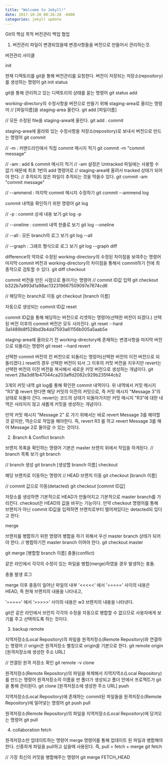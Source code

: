 ```yaml
---
title: "Welcome to Jekyll!"
date: 2017-10-20 08:26:28 -0400
categories: jekyll update
---
```

Git의 핵심 목적
버전관리
백업
협업
 

1. 버전관리
파일이 변경되었을때 변경사항들을 버전으로 만들어서 관리하는것.


버전관리 사이클
 

init

현재 디렉토리를 git을 통해 버전관리를 요청한다.
버전이 저장되는 저장소(repository)를 생성하는 명령어
git init
status

git을 통해 관리하고 있는 디렉토리의 상태를 묻는 명령어
git status
add

working-directory의 수정사항을 버전으로 만들기 위해 staging-area로 올리는 명령어
// [파일이름]을 staging-area 올린다.
git add [파일이름]

// 모든 수정된 file을 staging-area에 올린다.
git add .
commit

staging-area에 올라와 있는 수정사항을 저장소(repository)로 보내서 버전으로 만드는 명령어
git commit

// -m : 커맨드라인에서 직접 commit 메시지 적기
git commit -m "commit message"

// -am : add & commit 메시지 적기
// -am 설정은 Untracked 파일에는 사용할 수 없기 때문에 최초 1번의 add 명령어로 
// staging-area에 올려서 tracked 상태가 되어야 한다.
// 추적되지 않은 파일이 추적되는 것을 막을수 있다.
git commit -am "commit message"

// --ammend : 마지막 commit 메시지 수정하기
git commit --ammend
log

commit 내역을 확인하기 위한 명령어
git log

// -p : commit 상세 내용 보기
git log -p

// --oneline : commit 내역 한줄로 보기
git log --oneline

// --all : 모든 branch의 로그 보기
git log --all

// --graph : 그래프 형식으로 로그 보기
git log --graph
diff

difference의 약자로 수정된 working-directory의 수정된 차이점을 보여주는 명령어
마지막 commit 버전과 working-directory의 차이점을 통해서 commit하기 전에 최종적으로 검토할 수 있다.
git diff
checkout

commit 버전을 만든 시점으로 돌아가는 명령어
// commit ID값 입력
git checkout b322b7a993d1a98ac132319667509097e7674cd6

// 해당하는 branch로 이동
git checkout [branch 이름]

자동으로 생성되는 commit ID값
reset

commit ID값을 통해 해당하는 버전으로 리셋하는 명령어(선택한 버전이 되겠다.)
선택된 버전 이후의 commit 버전은 모두 사라진다.
git reset --hard 3a1489b8f528bd3b4dd7593a61156b005a5aab5e
 

staging-area에 올라오기 전 working-directory에 존재하는 변경사항을 마지막 버전으로 되돌리는 명령어
git reset --hard
revert

선택한 commit 버전의 전 버전으로 되돌리는 명렁어(선택한 버전의 이전 버전으로 되돌리겠다.)
reset의 경우 선택한 버전이 되서 그 이후의 커밋 버전을 지우지만 revert는 선택한 버전의 이전 버전을 복사해서 새로운 커밋 버전으로 생성하는 개념이다.
git revert 28a3d81b47044ca203affd2082c929b235f44cb2

3개의 커밋 내역
git log를 통해 확인한 commit 내역이다. 위 내역에서 커밋 메시지 "R3"를 revert 한다면 해당 커밋의 이전의 커밋으로, 즉 커밋 메시지 "Message 3"의 상태로 되돌아 간다. revert는 코드의 상태가 되돌아가지만 커밋 메시지 "R3"에 대한 내역은 사라지지 않고 새롭게 커밋을 생성하는 개념이다.

 

만약 커밋 메시지 "Message 2" 로 가기 위해서는 바로 revert Message 3를 해야할 것 같지만, 역순으로 작업을 해야한다. 즉, revert R3 를 하고 revert Message 3를 해야 Message 2로 돌아갈 수 있는 것이다.

 

2. Branch & Conflict
branch

브랜치 목록을 확인하는 명령어
기본은 master 브랜치 위에서 작업을 하게된다.
// branch 목록 보기
git branch

// branch 생성
git branch [생성할 branch 이름]
checkout

해당 브랜치로 이동하는 명령어
// HEAD 브랜치 이동
git checkout [branch 이름]

// commit 값으로 이동(detacted)
git checkout [commit ID값]
 

 

저장소를 생성하면 기본적으로 HEAD가 만들어지고 기본적으로 master branch를 가리킨다. checkout은 HEAD의 값을 바꾸는 기능이다.  만약 checkout 명령어를 통해 브랜치가 아닌 commit ID값을 입력하면 브랜치로부터 떨어져있다는 detacted되 있다고 한다.

merge

브랜치를 병합하기 위한 명령어
병합을 하기 위해서 우선 master branch 상태가 되어야 한다.
// 병합하기전 master branch 이여야 한다.
git checkout master

git merge [병합할 branch 이름]
충돌(conflict)

같은 라인에서 각각의 수정이 있는 파일을 병합(merge)하였을 경우 발생하는 충돌.

충돌 발생 로그
 


merge 이후 충동이 일어난 파일의 내부
'<<<<<' 에서 '=====' 사이의 내용은 HEAD, 즉 현재 브랜치의 내용을 나타내고,

'=====' 에서 '>>>>>' 사이의 내용은 w3 브랜치의 내용을 나타낸다.

git은 같은 라인에서 브런치 각각의 수정을 자동으로 병합할 수 없으므로 사용자에게 보기를 주고 선택하도록 하는 것이다.

 

3. backup
remote

지역저장소(Local Repository)의 파일을 원격저장소(Remote Repository)와 연결하는 명령어
// origin은 원격저장소 별칭으로 origin을 기본으로 한다.
git remote origin [원격저장소에 생성한 주소 URL]

// 연결된 원격 저장소 확인
git remote -v
clone

원격저장소(Remote Repository)의 파일을 복제해서 지역지역소(Local Repository)를 만드는 명령어
원격저장소의 이름을 딴 폴더가 생성되고 폴더 안에서 프로젝트가 git을 통해 관리된다.
git clone [원격저장소에 생성한 주소 URL]
push

지역저장소(Local Repository)에 존재하는 commit된 파일들을 원격저장소(Remote Repository)에 밀어넣는 명령어
git push
pull

원격저장소(Remote Repository)의 파일을 지역저장소(Local Repository)에 당겨오는 명령어
git pull
 

 

4. collaboration
fetch

원격저장소만 업데이트하는 명령어
merge 명령어를 통해 업데이트 된 파일과 병합해야 한다. 신중하게 파일을 pull하고 싶을때 사용된다. 
즉, pull = fetch + merge
git fetch

// 가장 최신의 커밋을 병합해주는 명령어
git merge FETCH_HEAD
